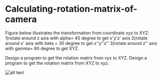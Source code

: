 # Calculating-rotation-matrix-of-camera

Figure below illustrates the transformation from coordinate xyz to XYZ: 
1)rotate around z axis with alpha= 45 degree to get x'y'z' axis 
2)rotate around x' axis with beta = 30 degree to get x''y''z'' 
3)rotate around z''
axis with gamma= 60 degree to get XYZ.

Design a program to get the rotation matrix from xyz to XYZ.
Design a program to get the rotation matrix from XYZ to xyz.

![alt text](https://github.com/KNITPhoenix/Calcultaing-rotation-matrix-of-camera/blob/main/task1_des.jpg?raw=true)
